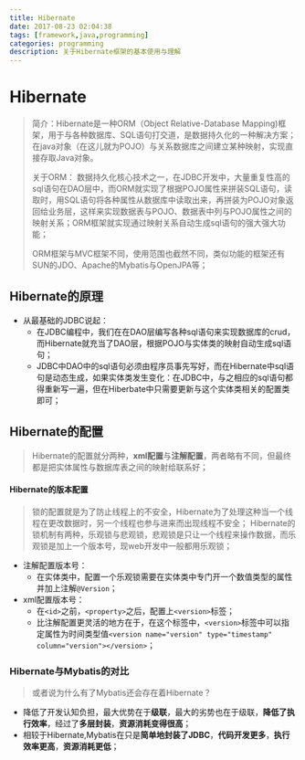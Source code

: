 ```yaml
---
title: Hibernate
date: 2017-08-23 02:04:38
tags: [framework,java,programming]
categories: programming
description: 关于Hibernate框架的基本使用与理解
---
```


# Hibernate #
> 简介：Hibernate是一种ORM（Object Relative-Database Mapping)框架，用于与各种数据库、SQL语句打交道，是数据持久化的一种解决方案；在java对象（在这儿就为POJO）与关系数据库之间建立某种映射，实现直接存取Java对象。
> 
> 关于ORM：
> 数据持久化核心技术之一，在JDBC开发中，大量重复性高的sql语句在DAO层中，而ORM就实现了根据POJO属性来拼装SQL语句，读取时，用SQL语句将各种属性从数据库中读取出来，再拼装为POJO对象返回给业务层，这样来实现数据表与POJO、数据表中列与POJO属性之间的映射关系；ORM框架就实现通过映射关系自动生成sql语句的强大强大功能；
> <!--more-->
> ORM框架与MVC框架不同，使用范围也截然不同，类似功能的框架还有SUN的JDO、Apache的Mybatis与OpenJPA等；

## Hibernate的原理 ##

- 从最基础的JDBC说起：
	- 在JDBC编程中，我们在在DAO层编写各种sql语句来实现数据库的crud，而Hibernate就充当了DAO层，根据POJO与实体类的映射自动生成sql语句；
	- JDBC中DAO中的sql语句必须由程序员事先写好，而在Hibernate中sql语句是动态生成，如果实体类发生变化：在JDBC中，与之相应的sql语句都得重新写一遍，但在Hiberbate中只需要更新与这个实体类相关的配置类即可；

## Hibernate的配置 ##

> Hibernate的配置就分两种，**xml配置**与**注解配置**，两者略有不同，但最终都是把实体属性与数据库表之间的映射给联系好；

#### Hibernate的版本配置 ####
> 锁的配置就是为了防止线程上的不安全，Hibernate为了处理这种当一个线程在更改数据时，另一个线程也参与进来而出现线程不安全；
> Hibernate的锁机制有两种，乐观锁与悲观锁，悲观锁是只让一个线程来操作数据，而乐观锁是加上一个版本号，现web开发中一般都用乐观锁；


- 注解配置版本号：
	- 在实体类中，配置一个乐观锁需要在实体类中专门开一个数值类型的属性并加上注解`@Version`；
- xml配置版本号：
	- 在`<id>`之前，`<property>`之后，配置上`<version>`标签；
	- 比注解配置更灵活的地方在于，在这个标签中，`<version>`标签中可以指定属性为时间类型值`<version name="version" type="timestamp" column="version"></version>`；

### Hibernate与Mybatis的对比 ### 


> 或者说为什么有了Mybatis还会存在着Hibernate？


-  降低了开发认知负担，最大优势在于**级联**，最大的劣势也在于级联，**降低了执行效率**，经过了**多层封装**，**资源消耗变得很高**；
- 相较于Hibernate,Mybatis在只是**简单地封装了JDBC**，**代码开发更多**，**执行效率更高**，**资源消耗更低**；